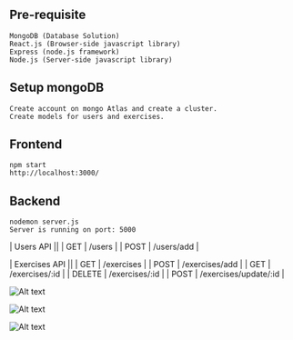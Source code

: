 ## Pre-requisite
    MongoDB (Database Solution)
    React.js (Browser-side javascript library)
    Express (node.js framework)
    Node.js (Server-side javascript library)

## Setup mongoDB
    Create account on mongo Atlas and create a cluster.
    Create models for users and exercises.

## Frontend
    npm start
    http://localhost:3000/

## Backend
    nodemon server.js
    Server is running on port: 5000

| Users API ||
| GET  | /users     |
| POST | /users/add |

| Exercises API ||
| GET    | /exercises     |
| POST   | /exercises/add |
| GET    | /exercises/:id |
| DELETE | /exercises/:id |
| POST   | /exercises/update/:id |

![Alt text](mern-tracker-sample/screenshot/createUser.png?raw=true "Create User")

![Alt text](mern-tracker-sample/screenshot/createLog.png?raw=true "Create Exercise Log")

![Alt text](mern-tracker-sample/screenshot/exercises.png?raw=true "Logged Exercises")
